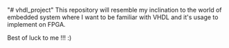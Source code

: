 "# vhdl_project" 
This repository will resemble my inclination to the world of embedded system where I want to be familiar with VHDL and it's usage to implement
on FPGA.


Best of luck to me !!! :)